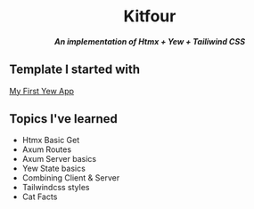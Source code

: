 <div align="center">
    <h1>Kitfour</h1>
    <h5>An implementation of Htmx + Yew + Tailiwind CSS </h5>
</div>

## Template I started with
[My First Yew App](https://github.com/wpcodevo/rust-yew-app/tree/master)



## Topics I've learned
- Htmx Basic Get
- Axum Routes
- Axum Server basics
- Yew State basics
- Combining Client & Server
- Tailwindcss styles
- Cat Facts